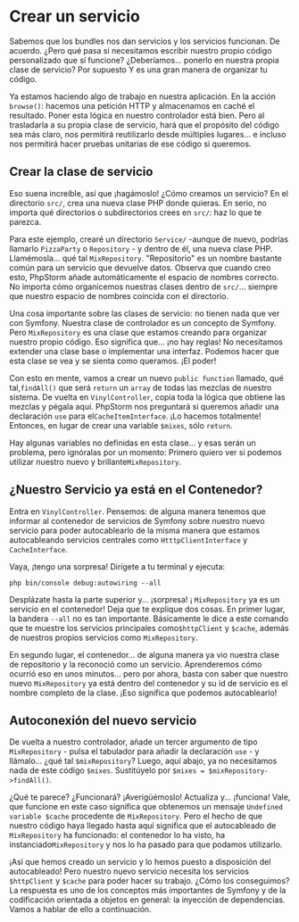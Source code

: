 # Crear un servicio

Sabemos que los bundles nos dan servicios y los servicios funcionan. De acuerdo. ¿Pero qué pasa si necesitamos escribir nuestro propio código personalizado que sí funcione? ¿Deberíamos... ponerlo en nuestra propia clase de servicio? Por supuesto Y es una gran manera de organizar tu código.

Ya estamos haciendo algo de trabajo en nuestra aplicación. En la acción `browse()`: hacemos una petición HTTP y almacenamos en caché el resultado. Poner esta lógica en nuestro controlador está bien. Pero al trasladarla a su propia clase de servicio, hará que el propósito del código sea más claro, nos permitirá reutilizarlo desde múltiples lugares... e incluso nos permitirá hacer pruebas unitarias de ese código si queremos.

## Crear la clase de servicio

Eso suena increíble, así que ¡hagámoslo! ¿Cómo creamos un servicio? En el directorio `src/`, crea una nueva clase PHP donde quieras. En serio, no importa qué directorios o subdirectorios crees en `src/`: haz lo que te parezca.

Para este ejemplo, crearé un directorio `Service/` -aunque de nuevo, podrías llamarlo `PizzaParty` o `Repository` - y dentro de él, una nueva clase PHP. Llamémosla... qué tal `MixRepository`. "Repositorio" es un nombre bastante común para un servicio que devuelve datos. Observa que cuando creo esto, PhpStorm añade automáticamente el espacio de nombres correcto. No importa cómo organicemos nuestras clases dentro de `src/`... siempre que nuestro espacio de nombres coincida con el directorio.

Una cosa importante sobre las clases de servicio: no tienen nada que ver con Symfony. Nuestra clase de controlador es un concepto de Symfony. Pero `MixRepository` es una clase que estamos creando para organizar nuestro propio código. Eso significa que... ¡no hay reglas! No necesitamos extender una clase base o implementar una interfaz. Podemos hacer que esta clase se vea y se sienta como queramos. ¡El poder!

Con esto en mente, vamos a crear un nuevo `public function` llamado, qué tal,`findAll()` que será `return` un `array` de todas las mezclas de nuestro sistema. De vuelta en `VinylController`, copia toda la lógica que obtiene las mezclas y pégala aquí. PhpStorm nos preguntará si queremos añadir una declaración `use` para el`CacheItemInterface`. ¡Lo hacemos totalmente! Entonces, en lugar de crear una variable `$mixes`, sólo `return`.

Hay algunas variables no definidas en esta clase... y esas serán un problema, pero ignóralas por un momento: Primero quiero ver si podemos utilizar nuestro nuevo y brillante`MixRepository`.

## ¿Nuestro Servicio ya está en el Contenedor?

Entra en `VinylController`. Pensemos: de alguna manera tenemos que informar al contenedor de servicios de Symfony sobre nuestro nuevo servicio para poder autocablearlo de la misma manera que estamos autocableando servicios centrales como `HtttpClientInterface` y `CacheInterface`.

Vaya, ¡tengo una sorpresa! Dirígete a tu terminal y ejecuta:

```terminal
php bin/console debug:autowiring --all
```

Desplázate hasta la parte superior y... ¡sorpresa! ¡ `MixRepository` ya es un servicio en el contenedor! Deja que te explique dos cosas. En primer lugar, la bandera `--all` no es tan importante. Básicamente le dice a este comando que te muestre los servicios principales como`$httpClient` y `$cache`, además de nuestros propios servicios como `MixRepository`.

En segundo lugar, el contenedor... de alguna manera ya vio nuestra clase de repositorio y la reconoció como un servicio. Aprenderemos cómo ocurrió eso en unos minutos... pero por ahora, basta con saber que nuestro nuevo `MixRepository` ya está dentro del contenedor y su id de servicio es el nombre completo de la clase. ¡Eso significa que podemos autocablearlo!

## Autoconexión del nuevo servicio

De vuelta a nuestro controlador, añade un tercer argumento de tipo `MixRepository` - pulsa el tabulador para añadir la declaración `use` - y llámalo... ¿qué tal `$mixRepository`? Luego, aquí abajo, ya no necesitamos nada de este código `$mixes`. Sustitúyelo por `$mixes = $mixRepository->findAll()`.

¿Qué te parece? ¿Funcionará? ¡Averigüémoslo! Actualiza y... ¡funciona! Vale, que funcione en este caso significa que obtenemos un mensaje `Undefined variable $cache` procedente de `MixRepository`. Pero el hecho de que nuestro código haya llegado hasta aquí significa que el autocableado de `MixRepository` ha funcionado: el contenedor lo ha visto, ha instanciado`MixRepository` y nos lo ha pasado para que podamos utilizarlo.

¡Así que hemos creado un servicio y lo hemos puesto a disposición del autocableado! Pero nuestro nuevo servicio necesita los servicios `$httpClient` y `$cache` para poder hacer su trabajo. ¿Cómo los conseguimos? La respuesta es uno de los conceptos más importantes de Symfony y de la codificación orientada a objetos en general: la inyección de dependencias. Vamos a hablar de ello a continuación.